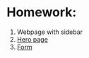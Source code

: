 # Homework:
1. Webpage with sidebar
2. [Hero page](https://www.w3schools.com/w3css/tryw3css_templates_coming_soon.htm)
3. [Form](https://cdn03.jotfor.ms/form-templates/screenshots/legacy/325x400_20922522437449/website-design-request-form.png)
